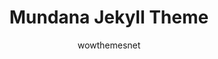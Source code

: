 ---
title: Mundana Jekyll Theme
github: https://github.com/wowthemesnet/mundana-theme-jekyll
demo: https://wowthemesnet.github.io/mundana-theme-jekyll/
author: wowthemesnet
ssg:
  - Jekyll
cms:
  - No Cms
---